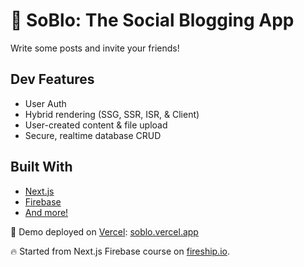 # 👥 SoBlo: The Social Blogging App

Write some posts and invite your friends!

## Dev Features

- User Auth
- Hybrid rendering (SSG, SSR, ISR, & Client)
- User-created content & file upload
- Secure, realtime database CRUD

## Built With

- [Next.js](https://nextjs.org)
- [Firebase](https://firebase.google.com)
- [And more!](https://github.com/nikmclaughlin/soblo/blob/main/package.json)

🚀 Demo deployed on [Vercel](https://vercel.com): [soblo.vercel.app](https://soblo.vercel.app)

🔥 Started from Next.js Firebase course on [fireship.io](https://fireship.io).
